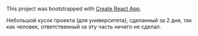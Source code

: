 This project was bootstrapped with [Create React App](https://github.com/facebook/create-react-app).

Небольшой кусок проекта (для университета), сделанный за 2 дня, так как человек, ответственный за эту часть ничего не сделал.

